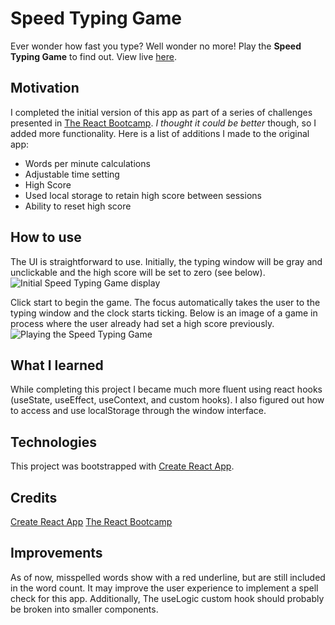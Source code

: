 # Speed Typing Game

Ever wonder how fast you type? Well wonder no more! Play the **Speed Typing Game** to find out. View live [here](https://typing-words-per-minute.netlify.app).

## Motivation

I completed the initial version of this app as part of a series of challenges presented in [The React Bootcamp](https://scrimba.com/learn/react). _I thought it could be better_ though, so I added more functionality. Here is a list of additions I made to the original app:

- Words per minute calculations
- Adjustable time setting
- High Score
- Used local storage to retain high score between sessions
- Ability to reset high score

## How to use

The UI is straightforward to use. Initially, the typing window will be gray and unclickable and the high score will be set to zero (see below).
![Initial Speed Typing Game display](./src/assets.images/typing-game-default.jpg)

Click start to begin the game. The focus automatically takes the user to the typing window and the clock starts ticking. Below is an image of a game in process where the user already had set a high score previously.
![Playing the Speed Typing Game](./src/assets.images/typing-game-play.jpg)

## What I learned

While completing this project I became much more fluent using react hooks (useState, useEffect, useContext, and custom hooks). I also figured out how to access and use localStorage through the window interface.

## Technologies

This project was bootstrapped with [Create React App](https://github.com/facebook/create-react-app).

## Credits

[Create React App](https://github.com/facebook/create-react-app)
[The React Bootcamp](https://scrimba.com/learn/react)

## Improvements

As of now, misspelled words show with a red underline, but are still included in the word count. It may improve the user experience to implement a spell check for this app. Additionally, The useLogic custom hook should probably be broken into smaller components.
